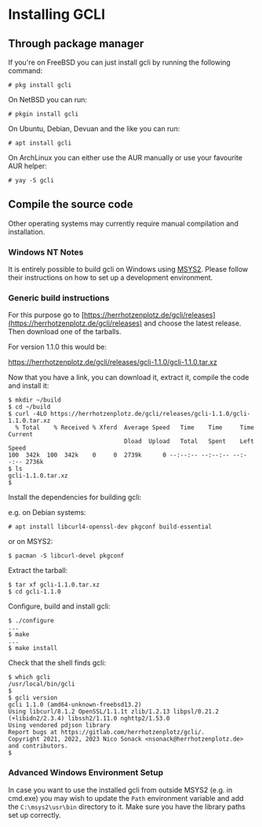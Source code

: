 # Installing GCLI

## Through package manager

If you're on FreeBSD you can just install gcli by running the
following command:

    # pkg install gcli

On NetBSD you can run:

    # pkgin install gcli

On Ubuntu, Debian, Devuan and the like you can run:

    # apt install gcli

On ArchLinux you can either use the AUR manually or use your favourite AUR helper:

    # yay -S gcli

## Compile the source code

Other operating systems may currently require manual compilation and installation.

### Windows NT Notes

It is entirely possible to build gcli on Windows using
[MSYS2](https://msys2.org). Please follow their instructions on
how to set up a development environment.

### Generic build instructions

For this purpose go to
[https://herrhotzenplotz.de/gcli/releases](https://herrhotzenplotz.de/gcli/releases)
and choose the latest release. Then download one of the tarballs.

For version 1.1.0 this would be:

https://herrhotzenplotz.de/gcli/releases/gcli-1.1.0/gcli-1.1.0.tar.xz

Now that you have a link, you can download it, extract it, compile the
code and install it:

    $ mkdir ~/build
    $ cd ~/build
    $ curl -4LO https://herrhotzenplotz.de/gcli/releases/gcli-1.1.0/gcli-1.1.0.tar.xz
      % Total    % Received % Xferd  Average Speed   Time    Time     Time  Current
                                     Dload  Upload   Total   Spent    Left  Speed
    100  342k  100  342k    0     0  2739k      0 --:--:-- --:--:-- --:--:-- 2736k
    $ ls
    gcli-1.1.0.tar.xz
    $

Install the dependencies for building gcli:

e.g. on Debian systems:

    # apt install libcurl4-openssl-dev pkgconf build-essential

or on MSYS2:

    $ pacman -S libcurl-devel pkgconf

Extract the tarball:

    $ tar xf gcli-1.1.0.tar.xz
    $ cd gcli-1.1.0

Configure, build and install gcli:

    $ ./configure
    ...
    $ make
    ...
    $ make install

Check that the shell finds gcli:

    $ which gcli
    /usr/local/bin/gcli
    $
    $ gcli version
    gcli 1.1.0 (amd64-unknown-freebsd13.2)
    Using libcurl/8.1.2 OpenSSL/1.1.1t zlib/1.2.13 libpsl/0.21.2 (+libidn2/2.3.4) libssh2/1.11.0 nghttp2/1.53.0
    Using vendored pdjson library
    Report bugs at https://gitlab.com/herrhotzenplotz/gcli/.
    Copyright 2021, 2022, 2023 Nico Sonack <nsonack@herrhotzenplotz.de> and contributors.
    $

### Advanced Windows Environment Setup

In case you want to use the installed gcli from outside MSYS2 (e.g.
in cmd.exe) you may wish to update the `Path` environment variable
and add the `C:\msys2\usr\bin` directory to it. Make sure you have
the library paths set up correctly.

